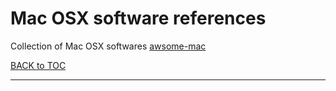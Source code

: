 # Mac OSX software references

Collection of Mac OSX softwares [awsome-mac](https://github.com/jaywcjlove/awesome-mac)


	

[BACK to TOC](./../README.md)

----------
